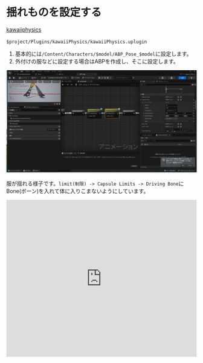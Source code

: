 # 揺れものを設定する

[kawaiiphysics](https://github.com/pafuhana1213/kawaiiphysics)

`$project/Plugins/kawaiiPhysics/kawaiiPhysics.uplugin`

1. 基本的には`/Content/Characters/$model/ABP_Pose_$model`に設定します。
2. 外付けの服などに設定する場合はABPを作成し、そこに設定します。

<a href="../img/0002.png"><img src="../img/0002.png"></a>

服が揺れる様子です。`limit(制限) -> Capsule Limits -> Driving Bone`にBone(ボーン)を入れて体に入りこまないようにしています。

<iframe width="100%" height="415" src="https://www.youtube.com/embed/0Ig_-JSRV0M?si=Kz_jCbYTHr_OzPpP&start=28&end=50&mute=1&rel=0&showinfo=0&controls=0" title="YouTube video player" frameborder="0" allow="accelerometer; autoplay; clipboard-write; encrypted-media; gyroscope; picture-in-picture; web-share" referrerpolicy="strict-origin-when-cross-origin" allowfullscreen></iframe>
